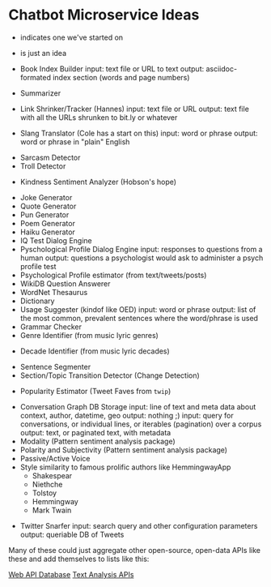 # Chatbot Microservice Ideas

+ indicates one we've started on
- is just an idea

- Book Index Builder
	input: text file or URL to text
	output: asciidoc-formated index section (words and page numbers)
- Summarizer
- Link Shrinker/Tracker (Hannes)
	input: text file or URL
	output: text file with all the URLs shrunken to bit.ly or whatever
+ Slang Translator (Cole has a start on this)
	input: word or phrase
	output: word or phrase in "plain" English
- Sarcasm Detector
- Troll Detector
+ Kindness Sentiment Analyzer (Hobson's hope)
- Joke Generator
- Quote Generator
- Pun Generator
- Poem Generator
- Haiku Generator
- IQ Test Dialog Engine
- Pyschological Profile Dialog Engine
	input: responses to questions from a human
	output: questions a psychologist would ask to administer a psych profile test
- Psychological Profile estimator (from text/tweets/posts)
- WikiDB Question Answerer
- WordNet Thesaurus
- Dictionary
- Usage Suggester (kindof like OED)
	input: word or phrase
	output: list of the most common, prevalent sentences where the word/phrase is used
- Grammar Checker
- Genre Identifier (from music lyric genres)
+ Decade Identifier (from music lyric decades)
- Sentence Segmenter
- Section/Topic Transition Detector (Change Detection)
+ Popularity Estimator (Tweet Faves from `twip`)
- Conversation Graph DB Storage
	input: line of text and meta data about context, author, datetime, geo
	output: nothing ;)
	input: query for conversations, or individual lines, or iterables (pagination) over a corpus
    output: text, or paginated text, with metadata
- Modality (Pattern sentiment analysis package)
- Polarity and Subjectivity (Pattern sentiment analysis package)
- Passive/Active Voice
- Style similarity to famous prolific authors like HemmingwayApp
	- Shakespear
	- Niethche
	- Tolstoy
	- Hemmingway
	- Mark Twain
+ Twitter Snarfer
	input: search query and other configuration parameters
	output: queriable DB of Tweets

Many of these could just aggregate other open-source, open-data APIs like these and add themselves to lists like this:

[Web API Database](http://www.programmableweb.com/category/dictionary/api)
[Text Analysis APIs](https://market.mashape.com/textanalysis/textanalysis)